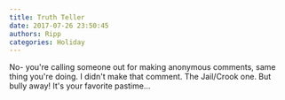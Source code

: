 ```yaml
---
title: Truth Teller
date: 2017-07-26 23:50:45
authors: Ripp
categories: Holiday
---
```


 No- you're calling someone out for making anonymous comments, same thing you're doing. I didn't make that comment. The Jail/Crook one. But bully away! It's your favorite pastime...